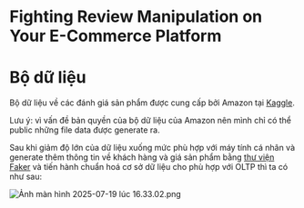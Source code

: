 # Fighting Review Manipulation on Your E-Commerce Platform

# Bộ dữ liệu
Bộ dữ liệu về các đánh giá sản phẩm được cung cấp bởi Amazon tại [Kaggle](https://www.kaggle.com/datasets/cynthiarempel/amazon-us-customer-reviews-dataset?select=amazon_reviews_us_Grocery_v1_00.tsv). 

Lưu ý: vì vấn đề bản quyền của bộ dữ liệu của Amazon nên mình chỉ có thể public những file data được generate ra.

Sau khi giảm độ lớn của dữ liệu xuống mức phù hợp với máy tính cá nhân và generate thêm thông tin về khách hàng và giá sản phẩm bằng [thư viện Faker](https://faker.readthedocs.io/en/master/index.html) và tiến hành chuẩn hoá cơ sở dữ liệu cho phù hợp với OLTP thì ta có như sau:

![Ảnh màn hình 2025-07-19 lúc 16.33.02.png](https://github.com/user-attachments/assets/8f23d828-910e-4239-8b98-43895d368bcf)